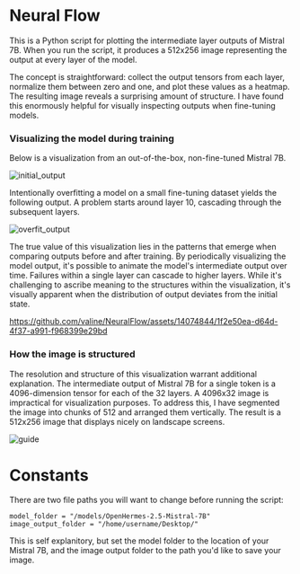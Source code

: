 # Neural Flow

This is a Python script for plotting the intermediate layer outputs of Mistral 7B. When you run the script, it produces a 512x256 image representing the output at every layer of the model.

The concept is straightforward: collect the output tensors from each layer, normalize them between zero and one, and plot these values as a heatmap. The resulting image reveals a surprising amount of structure. I have found this enormously helpful for visually inspecting outputs when fine-tuning models.

### Visualizing the model during training

Below is a visualization from an out-of-the-box, non-fine-tuned Mistral 7B.

![initial_output](https://github.com/valine/NeuralFlow/assets/14074844/aef6a0fc-820c-4e6d-94df-a907df8a7018)


Intentionally overfitting a model on a small fine-tuning dataset yields the following output. A problem starts around layer 10, cascading through the subsequent layers.

![overfit_output](https://github.com/valine/NeuralFlow/assets/14074844/c6788265-5c8c-45ba-8092-98ec6d3caf09)

The true value of this visualization lies in the patterns that emerge when comparing outputs before and after training. By periodically visualizing the model output, it's possible to animate the model's intermediate output over time. Failures within a single layer can cascade to higher layers. While it's challenging to ascribe meaning to the structures within the visualization, it's visually apparent when the distribution of output deviates from the initial state.

https://github.com/valine/NeuralFlow/assets/14074844/1f2e50ea-d64d-4f37-a991-f968399e29bd

### How the image is structured

The resolution and structure of this visualization warrant additional explanation. The intermediate output of Mistral 7B for a single token is a 4096-dimension tensor for each of the 32 layers. A 4096x32 image is impractical for visualization purposes. To address this, I have segmented the image into chunks of 512 and arranged them vertically. The result is a 512x256 image that displays nicely on landscape screens.


![guide](https://github.com/valine/NeuralFlow/assets/14074844/7cf5ad4a-98a7-4ec4-896c-fe4fb5068654)


# Constants
There are two file paths you will want to change before running the script:

```
model_folder = "/models/OpenHermes-2.5-Mistral-7B"
image_output_folder = "/home/username/Desktop/"
```

This is self explanitory, but set the model folder to the location of your Mistral 7B, and the image output folder to the path you'd like to save your image.

